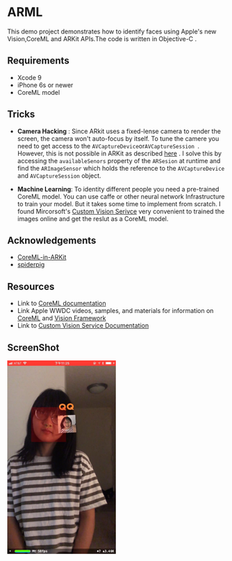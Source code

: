 # ARML

This demo project demonstrates how to identify faces using Apple's new Vision,CoreML and ARKit APIs.The code is written in Objective-C .
## Requirements

- Xcode 9
- iPhone 6s or newer
- CoreML model

## Tricks


- **Camera Hacking** : Since ARkit uses a fixed-lense camera to render the screen, the camera won't auto-focus by itself. To tune the camere you need to get access to the `AVCaptureDevice`or`AVCaptureSession `. However, this is not possible in ARKit as described [here](https://forums.developer.apple.com/thread/81971) . I solve this by accessing the `availableSenors` property of the `ARSesion` at runtime and find the `ARImageSensor` which holds the reference to the `AVCaptureDevice` and `AVCaptureSession` object. 

 
- **Machine Learning**: To identity different people you need a pre-trained CoreML model. You can use caffe or other neural network Infrastructure to train your model. But it takes some time to implement from scratch. I found  Mircorsoft's [Custom Vision Serivce](https://docs.microsoft.com/en-us/azure/cognitive-services/custom-vision-service/home) very convenient to trained the images online and get the reslut as a CoreML model.


## Acknowledgements

- [CoreML-in-ARKit](https://github.com/hanleyweng/CoreML-in-ARKit)
- [spiderpig](https://github.com/biscuitehh/spiderpig)

## Resources
- Link to [CoreML documentation](https://developer.apple.com/documentation/coreml)
- Link Apple WWDC videos, samples, and materials for information on [CoreML](https://developer.apple.com/videos/play/wwdc2017/710) and [Vision Framework](https://developer.apple.com/videos/play/wwdc2017/506/)
- Link to [Custom Vision Service Documentation](https://docs.microsoft.com/en-us/azure/cognitive-services/custom-vision-service/home)

## ScreenShot
<img src="./screenshot.jpeg" width="250px"/>

